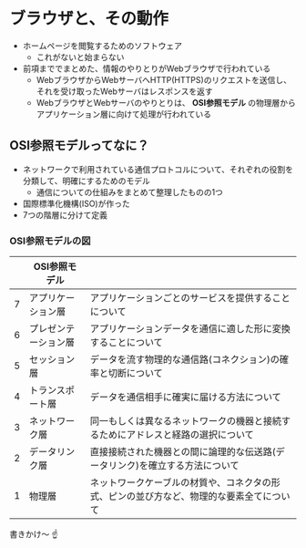 # ブラウザと、その動作

- ホームページを閲覧するためのソフトウェア
  - これがないと始まらない
- 前項まででまとめた、情報のやりとりがWebブラウザで行われている  
  - WebブラウザからWebサーバへHTTP(HTTPS)のリクエストを送信し、それを受け取ったWebサーバはレスポンスを返す
  - WebブラウザとWebサーバのやりとりは、 **OSI参照モデル** の物理層からアプリケーション層に向けて処理が行われている

## OSI参照モデルってなに？

- ネットワークで利用されている通信プロトコルについて、それぞれの役割を分類して、明確にするためのモデル
  - 通信についての仕組みをまとめて整理したものの1つ
- 国際標準化機構(ISO)が作った
- 7つの階層に分けて定義

### OSI参照モデルの図

|    | OSI参照モデル     |                                                               | 
| -- | --------------- | ------------------------------------------------------------- |
| 7  | アプリケーション層   | アプリケーションごとのサービスを提供することについて                        |  
| 6  | プレゼンテーション層 | アプリケーションデータを通信に適した形に変換することについて　                 |  
| 5  | セッション層       | データを流す物理的な通信路(コネクション)の確率と切断について                |  
| 4  | トランスポート層    | データを通信相手に確実に届ける方法について                              |  
| 3  | ネットワーク層     | 同一もしくは異なるネットワークの機器と接続するためにアドレスと経路の選択について    |  
| 2  | データリンク層     | 直接接続された機器との間に論理的な伝送路(データリンク)を確立する方法について   |  
| 1  | 物理層          | ネットワークケーブルの材質や、コネクタの形式、ピンの並び方など、物理的な要素全てについて |  

書きかけ〜 ☝️
